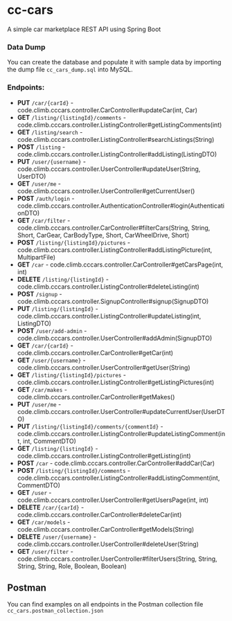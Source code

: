 # cc-cars
A simple car marketplace REST API using Spring Boot

### Data Dump
You can create the database and populate it with sample data by importing the dump file `cc_cars_dump.sql` into MySQL.

### Endpoints:
 - **PUT** `/car/{carId}` - code.climb.cccars.controller.CarController#updateCar(int, Car)
 - **GET** `/listing/{listingId}/comments` - code.climb.cccars.controller.ListingController#getListingComments(int)
 - **GET** `/listing/search` - code.climb.cccars.controller.ListingController#searchListings(String)
 - **POST** `/listing` - code.climb.cccars.controller.ListingController#addListing(ListingDTO)
 - **PUT** `/user/{username}` - code.climb.cccars.controller.UserController#updateUser(String, UserDTO)
 - **GET** `/user/me` - code.climb.cccars.controller.UserController#getCurrentUser()
 - **POST** `/auth/login` - code.climb.cccars.controller.AuthenticationController#login(AuthenticationDTO)
 - **GET** `/car/filter` - code.climb.cccars.controller.CarController#filterCars(String, String, Short, CarGear, CarBodyType, Short, CarWheelDrive, Short)
 - **POST** `/listing/{listingId}/pictures` - code.climb.cccars.controller.ListingController#addListingPicture(int, MultipartFile)
 - **GET** `/car` - code.climb.cccars.controller.CarController#getCarsPage(int, int)
 - **DELETE** `/listing/{listingId}` - code.climb.cccars.controller.ListingController#deleteListing(int)
 - **POST** `/signup` - code.climb.cccars.controller.SignupController#signup(SignupDTO)
 - **PUT** `/listing/{listingId}` - code.climb.cccars.controller.ListingController#updateListing(int, ListingDTO)
 - **POST** `/user/add-admin` - code.climb.cccars.controller.UserController#addAdmin(SignupDTO)
 - **GET** `/car/{carId}` - code.climb.cccars.controller.CarController#getCar(int)
 - **GET** `/user/{username}` - code.climb.cccars.controller.UserController#getUser(String)
 - **GET** `/listing/{listingId}/pictures` - code.climb.cccars.controller.ListingController#getListingPictures(int)
 - **GET** `/car/makes` - code.climb.cccars.controller.CarController#getMakes()
 - **PUT** `/user/me` - code.climb.cccars.controller.UserController#updateCurrentUser(UserDTO)
 - **PUT** `/listing/{listingId}/comments/{commentId}` - code.climb.cccars.controller.ListingController#updateListingComment(int, int, CommentDTO)
 - **GET** `/listing/{listingId}` - code.climb.cccars.controller.ListingController#getListing(int)
 - **POST** `/car` - code.climb.cccars.controller.CarController#addCar(Car)
 - **POST** `/listing/{listingId}/comments` - code.climb.cccars.controller.ListingController#addListingComment(int, CommentDTO)
 - **GET** `/user` - code.climb.cccars.controller.UserController#getUsersPage(int, int)
 - **DELETE** `/car/{carId}` - code.climb.cccars.controller.CarController#deleteCar(int)
 - **GET** `/car/models` - code.climb.cccars.controller.CarController#getModels(String)
 - **DELETE** `/user/{username}` - code.climb.cccars.controller.UserController#deleteUser(String)
 - **GET** `/user/filter` - code.climb.cccars.controller.UserController#filterUsers(String, String, String, String, Role, Boolean, Boolean)

## Postman
You can find examples on all endpoints in the Postman collection file `cc_cars.postman_collection.json`
